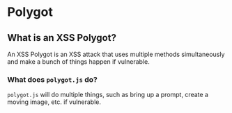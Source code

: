 # Polygot
## What is an XSS Polygot?
An XSS Polygot is an XSS attack that uses multiple methods simultaneously and make a bunch of things happen if vulnerable.
### What does <code>polygot.js</code> do?
<code>polygot.js</code> will do multiple things, such as bring up a prompt, create a moving image, etc. if vulnerable.
